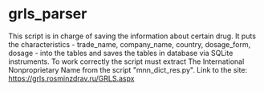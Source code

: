 # grls_parser
This script is in charge of saving the information about certain drug. It puts the characteristics - trade_name, company_name, country, dosage_form, dosage - into the tables and saves the tables in database via SQLite instruments. To work correctly the script must extract The International Nonproprietary Name from the script  "mnn_dict_res.py". Link to the site: https://grls.rosminzdrav.ru/GRLS.aspx
